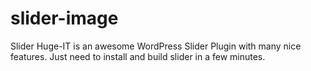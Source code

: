 # slider-image
Slider Huge-IT is an awesome WordPress Slider Plugin with many nice features. Just need to install and build slider in a few minutes.
